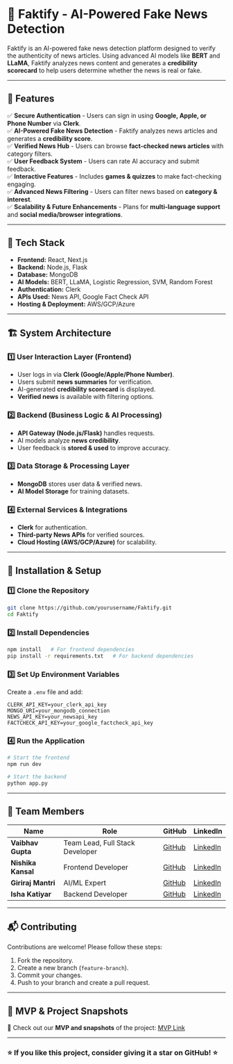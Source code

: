 # 📢 Faktify - AI-Powered Fake News Detection

Faktify is an AI-powered fake news detection platform designed to verify the authenticity of news articles. Using advanced AI models like **BERT** and **LLaMA**, Faktify analyzes news content and generates a **credibility scorecard** to help users determine whether the news is real or fake. 

---

## 🚀 Features

✅ **Secure Authentication** - Users can sign in using **Google, Apple, or Phone Number** via **Clerk**.  
✅ **AI-Powered Fake News Detection** - Faktify analyzes news articles and generates a **credibility score**.  
✅ **Verified News Hub** - Users can browse **fact-checked news articles** with category filters.  
✅ **User Feedback System** - Users can rate AI accuracy and submit feedback.  
✅ **Interactive Features** - Includes **games & quizzes** to make fact-checking engaging.  
✅ **Advanced News Filtering** - Users can filter news based on **category & interest**.  
✅ **Scalability & Future Enhancements** - Plans for **multi-language support** and **social media/browser integrations**.

---

## 🔧 Tech Stack

- **Frontend:** React, Next.js
- **Backend:** Node.js, Flask
- **Database:** MongoDB
- **AI Models:** BERT, LLaMA, Logistic Regression, SVM, Random Forest
- **Authentication:** Clerk
- **APIs Used:** News API, Google Fact Check API
- **Hosting & Deployment:** AWS/GCP/Azure

---

## 🏗️ System Architecture

### **1️⃣ User Interaction Layer (Frontend)**
- User logs in via **Clerk (Google/Apple/Phone Number)**.
- Users submit **news summaries** for verification.
- AI-generated **credibility scorecard** is displayed.
- **Verified news** is available with filtering options.

### **2️⃣ Backend (Business Logic & AI Processing)**
- **API Gateway (Node.js/Flask)** handles requests.
- AI models analyze **news credibility**.
- User feedback is **stored & used** to improve accuracy.

### **3️⃣ Data Storage & Processing Layer**
- **MongoDB** stores user data & verified news.
- **AI Model Storage** for training datasets.

### **4️⃣ External Services & Integrations**
- **Clerk** for authentication.
- **Third-party News APIs** for verified sources.
- **Cloud Hosting (AWS/GCP/Azure)** for scalability.

---

## 📜 Installation & Setup

### 1️⃣ Clone the Repository
```bash
git clone https://github.com/yourusername/Faktify.git
cd Faktify
```

### 2️⃣ Install Dependencies
```bash
npm install   # For frontend dependencies
pip install -r requirements.txt   # For backend dependencies
```

### 3️⃣ Set Up Environment Variables
Create a `.env` file and add:
```env
CLERK_API_KEY=your_clerk_api_key
MONGO_URI=your_mongodb_connection
NEWS_API_KEY=your_newsapi_key
FACTCHECK_API_KEY=your_google_factcheck_api_key
```

### 4️⃣ Run the Application
```bash
# Start the frontend
npm run dev   

# Start the backend
python app.py
```

---

## 👥 Team Members

| Name | Role | GitHub | LinkedIn |
|------|------|--------|----------|
| **Vaibhav Gupta** | Team Lead, Full Stack Developer | [GitHub](https://github.com/vaibhavguptahere) | [LinkedIn](https://www.linkedin.com/in/vaibhavguptahere-/) |
| **Nishika Kansal** | Frontend Developer | [GitHub](https://github.com/Nishikakansal) | [LinkedIn](https://www.linkedin.com/in/nishika-kansal-870b18322/) |
| **Giriraj Mantri** | AI/ML Expert | [GitHub](https://github.com/GirirajMantri) | [LinkedIn](https://www.linkedin.com/in/giriraj-mantri-25a57b217/) |
| **Isha Katiyar** | Backend Developer | [GitHub](https://github.com/isha-1686) | [LinkedIn](https://www.linkedin.com/in/isha-katiyar-432156326/) |
---

## 📬 Contributing
Contributions are welcome! Please follow these steps:
1. Fork the repository.
2. Create a new branch (`feature-branch`).
3. Commit your changes.
4. Push to your branch and create a pull request.

---

## 📂 MVP & Project Snapshots
📸 Check out our **MVP and snapshots** of the project: [MVP Link](https://faktify-fakenews.vercel.app/)

---


### ⭐ If you like this project, consider giving it a **star** on GitHub! ⭐

